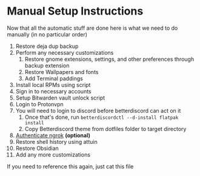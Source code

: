 # Manual Setup Instructions

Now that all the automatic stuff are done here is what we need to do manually (in no particular order)

1. Restore deja dup backup
2. Perform any necessary customizations
   1. Restore gnome extensions, settings, and other preferences through backup extension
   2. Restore Wallpapers and fonts
   3. Add Terminal paddings
3. Install local RPMs using script
4. Sign in to necessary accounts
5. Setup Bitwarden vault unlock script
6. Login to Protonvpn
7. You will need to login to discord before betterdiscord can act on it
   1. Once that's done, run `betterdiscordctl --d-install flatpak install`
   2. Copy Betterdiscord theme from dotfiles folder to target directory
8. [Authenticate ngrok](https://ngrok.com/docs/getting-started) **(optional)**
9. Restore shell history using attuin
10. Restore Obsidian
11. Add any more customizations

If you need to reference this again, just cat this file

